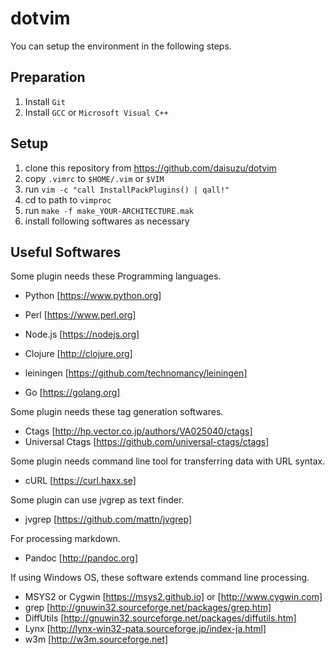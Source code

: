 dotvim
======
You can setup the environment in the following steps.

Preparation
-----------
1. Install `Git`
2. Install `GCC` or `Microsoft Visual C++`

Setup
-----
1. clone this repository from https://github.com/daisuzu/dotvim
2. copy `.vimrc` to `$HOME/.vim` or `$VIM`
3. run `vim -c "call InstallPackPlugins() | qall!"`
4. cd to path to `vimproc`
5. run `make -f make_YOUR-ARCHITECTURE.mak`
6. install following softwares as necessary

Useful Softwares
----------------
Some plugin needs these Programming languages.

* Python [https://www.python.org]

* Perl [https://www.perl.org]

* Node.js [https://nodejs.org]

* Clojure [http://clojure.org]
* leiningen [https://github.com/technomancy/leiningen]

* Go [https://golang.org]


Some plugin needs these tag generation softwares.

* Ctags [http://hp.vector.co.jp/authors/VA025040/ctags]
* Universal Ctags [https://github.com/universal-ctags/ctags]


Some plugin needs command line tool for transferring data with URL syntax.

* cURL [https://curl.haxx.se]


Some plugin can use jvgrep as text finder.

* jvgrep [https://github.com/mattn/jvgrep]


For processing markdown.

* Pandoc [http://pandoc.org]


If using Windows OS, these software extends command line processing.

* MSYS2 or Cygwin [https://msys2.github.io] or [http://www.cygwin.com]
* grep [http://gnuwin32.sourceforge.net/packages/grep.htm]
* DiffUtils  [http://gnuwin32.sourceforge.net/packages/diffutils.htm]
* Lynx [http://lynx-win32-pata.sourceforge.jp/index-ja.html]
* w3m [http://w3m.sourceforge.net]
